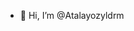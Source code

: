 - 👋 Hi, I’m @Atalayozyldrm

<!---
Atalayozyldrm/Atalayozyldrm is a ✨ special ✨ repository because its `README.md` (this file) appears on your GitHub profile.
You can click the Preview link to take a look at your changes.
--->
